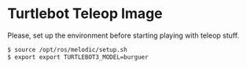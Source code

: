 # Turtlebot Teleop Image

Please, set up the environment before starting playing with teleop stuff.

```bash
$ source /opt/ros/melodic/setup.sh
$ export export TURTLEBOT3_MODEL=burguer
```
